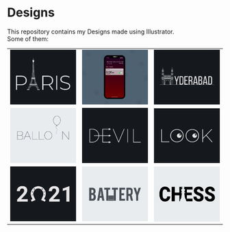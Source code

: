 # Designs
This repository contains my Designs made using Illustrator.<br>
Some of them:<br>
<table>
<tr><td><img src="./2020-12/png/18.12.2020.png"></td><td><img src="./2020-11/png/19.11.2020 - 2.png"></td><td><img src="./2020-12/png/20.12.2020.png"></td></tr>
<tr><td><img src="./2020-11/png/22.11.2020.png"></td><td><img src="./2020-12/png/10.12.2020.png"></td><td><img src="./2021-01/png/16.01.2021.png"></td></tr>
<tr><td><img src="./2021-01/png/01.01.2021.png"></td><td><img src="./2020-11/png/28.11.2020.png"></td><td><img src="./2020-11/png/20.11.2020.png"></td></tr>
</table>
